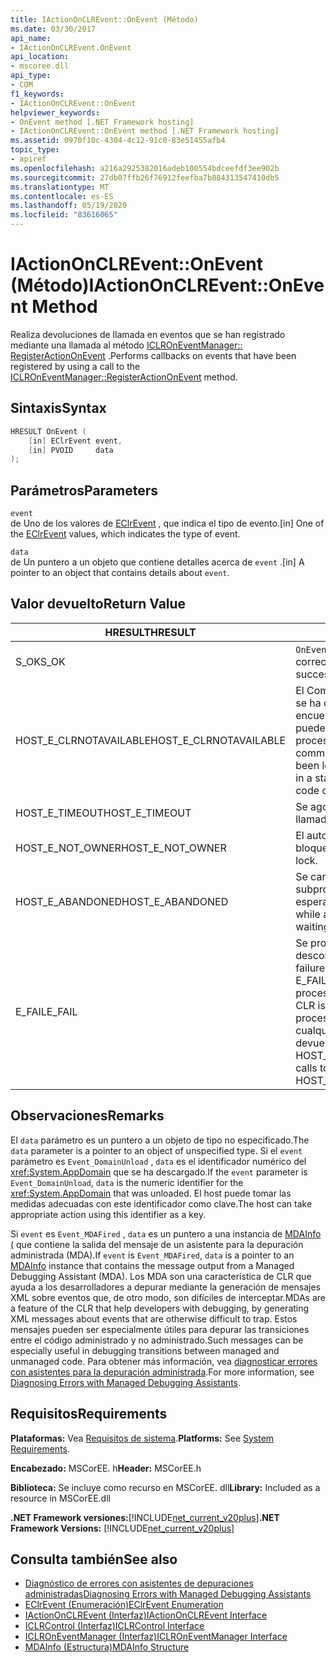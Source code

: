 ```yaml
---
title: IActionOnCLREvent::OnEvent (Método)
ms.date: 03/30/2017
api_name:
- IActionOnCLREvent.OnEvent
api_location:
- mscoree.dll
api_type:
- COM
f1_keywords:
- IActionOnCLREvent::OnEvent
helpviewer_keywords:
- OnEvent method [.NET Framework hosting]
- IActionOnCLREvent::OnEvent method [.NET Framework hosting]
ms.assetid: 0970f10c-4304-4c12-91c0-83e51455afb4
topic_type:
- apiref
ms.openlocfilehash: a216a2925382016adeb100554bdceefdf3ee902b
ms.sourcegitcommit: 27db07ffb26f76912feefba7b884313547410db5
ms.translationtype: MT
ms.contentlocale: es-ES
ms.lasthandoff: 05/19/2020
ms.locfileid: "83616065"
---
```

# <a name="iactiononclreventonevent-method"></a><span data-ttu-id="a2df5-102">IActionOnCLREvent::OnEvent (Método)</span><span class="sxs-lookup"><span data-stu-id="a2df5-102">IActionOnCLREvent::OnEvent Method</span></span>
<span data-ttu-id="a2df5-103">Realiza devoluciones de llamada en eventos que se han registrado mediante una llamada al método [ICLROnEventManager:: RegisterActionOnEvent](iclroneventmanager-registeractiononevent-method.md) .</span><span class="sxs-lookup"><span data-stu-id="a2df5-103">Performs callbacks on events that have been registered by using a call to the [ICLROnEventManager::RegisterActionOnEvent](iclroneventmanager-registeractiononevent-method.md) method.</span></span>  
  
## <a name="syntax"></a><span data-ttu-id="a2df5-104">Sintaxis</span><span class="sxs-lookup"><span data-stu-id="a2df5-104">Syntax</span></span>  
  
```cpp  
HRESULT OnEvent (  
    [in] EClrEvent event,  
    [in] PVOID     data  
);  
```  
  
## <a name="parameters"></a><span data-ttu-id="a2df5-105">Parámetros</span><span class="sxs-lookup"><span data-stu-id="a2df5-105">Parameters</span></span>  
 `event`  
 <span data-ttu-id="a2df5-106">de Uno de los valores de [EClrEvent](eclrevent-enumeration.md) , que indica el tipo de evento.</span><span class="sxs-lookup"><span data-stu-id="a2df5-106">[in] One of the [EClrEvent](eclrevent-enumeration.md) values, which indicates the type of event.</span></span>  
  
 `data`  
 <span data-ttu-id="a2df5-107">de Un puntero a un objeto que contiene detalles acerca de `event` .</span><span class="sxs-lookup"><span data-stu-id="a2df5-107">[in] A pointer to an object that contains details about `event`.</span></span>  
  
## <a name="return-value"></a><span data-ttu-id="a2df5-108">Valor devuelto</span><span class="sxs-lookup"><span data-stu-id="a2df5-108">Return Value</span></span>  
  
|<span data-ttu-id="a2df5-109">HRESULT</span><span class="sxs-lookup"><span data-stu-id="a2df5-109">HRESULT</span></span>|<span data-ttu-id="a2df5-110">Descripción</span><span class="sxs-lookup"><span data-stu-id="a2df5-110">Description</span></span>|  
|-------------|-----------------|  
|<span data-ttu-id="a2df5-111">S_OK</span><span class="sxs-lookup"><span data-stu-id="a2df5-111">S_OK</span></span>|<span data-ttu-id="a2df5-112">`OnEvent`se devolvió correctamente.</span><span class="sxs-lookup"><span data-stu-id="a2df5-112">`OnEvent` returned successfully.</span></span>|  
|<span data-ttu-id="a2df5-113">HOST_E_CLRNOTAVAILABLE</span><span class="sxs-lookup"><span data-stu-id="a2df5-113">HOST_E_CLRNOTAVAILABLE</span></span>|<span data-ttu-id="a2df5-114">El Common Language Runtime (CLR) no se ha cargado en un proceso o el CLR se encuentra en un estado en el que no puede ejecutar código administrado ni procesar la llamada correctamente.</span><span class="sxs-lookup"><span data-stu-id="a2df5-114">The common language runtime (CLR) has not been loaded into a process, or the CLR is in a state in which it cannot run managed code or process the call successfully.</span></span>|  
|<span data-ttu-id="a2df5-115">HOST_E_TIMEOUT</span><span class="sxs-lookup"><span data-stu-id="a2df5-115">HOST_E_TIMEOUT</span></span>|<span data-ttu-id="a2df5-116">Se agotó el tiempo de espera de la llamada.</span><span class="sxs-lookup"><span data-stu-id="a2df5-116">The call timed out.</span></span>|  
|<span data-ttu-id="a2df5-117">HOST_E_NOT_OWNER</span><span class="sxs-lookup"><span data-stu-id="a2df5-117">HOST_E_NOT_OWNER</span></span>|<span data-ttu-id="a2df5-118">El autor de la llamada no posee el bloqueo.</span><span class="sxs-lookup"><span data-stu-id="a2df5-118">The caller does not own the lock.</span></span>|  
|<span data-ttu-id="a2df5-119">HOST_E_ABANDONED</span><span class="sxs-lookup"><span data-stu-id="a2df5-119">HOST_E_ABANDONED</span></span>|<span data-ttu-id="a2df5-120">Se canceló un evento mientras un subproceso o fibra bloqueados estaba esperando en él.</span><span class="sxs-lookup"><span data-stu-id="a2df5-120">An event was cancelled while a blocked thread or fiber was waiting on it.</span></span>|  
|<span data-ttu-id="a2df5-121">E_FAIL</span><span class="sxs-lookup"><span data-stu-id="a2df5-121">E_FAIL</span></span>|<span data-ttu-id="a2df5-122">Se produjo un error grave desconocido.</span><span class="sxs-lookup"><span data-stu-id="a2df5-122">An unknown catastrophic failure occurred.</span></span> <span data-ttu-id="a2df5-123">Si un método devuelve E_FAIL, CLR ya no se puede usar en el proceso.</span><span class="sxs-lookup"><span data-stu-id="a2df5-123">If a method returns E_FAIL, the CLR is no longer usable within the process.</span></span> <span data-ttu-id="a2df5-124">Las llamadas subsiguientes a cualquier método de hospedaje devuelven HOST_E_CLRNOTAVAILABLE.</span><span class="sxs-lookup"><span data-stu-id="a2df5-124">Subsequent calls to any hosting method return HOST_E_CLRNOTAVAILABLE.</span></span>|  
  
## <a name="remarks"></a><span data-ttu-id="a2df5-125">Observaciones</span><span class="sxs-lookup"><span data-stu-id="a2df5-125">Remarks</span></span>  
 <span data-ttu-id="a2df5-126">El `data` parámetro es un puntero a un objeto de tipo no especificado.</span><span class="sxs-lookup"><span data-stu-id="a2df5-126">The `data` parameter is a pointer to an object of unspecified type.</span></span> <span data-ttu-id="a2df5-127">Si el `event` parámetro es `Event_DomainUnload` , `data` es el identificador numérico del <xref:System.AppDomain> que se ha descargado.</span><span class="sxs-lookup"><span data-stu-id="a2df5-127">If the `event` parameter is `Event_DomainUnload`, `data` is the numeric identifier for the <xref:System.AppDomain> that was unloaded.</span></span> <span data-ttu-id="a2df5-128">El host puede tomar las medidas adecuadas con este identificador como clave.</span><span class="sxs-lookup"><span data-stu-id="a2df5-128">The host can take appropriate action using this identifier as a key.</span></span>  
  
 <span data-ttu-id="a2df5-129">Si `event` es `Event_MDAFired` , `data` es un puntero a una instancia de [MDAInfo (](../../../../docs/framework/unmanaged-api/hosting/mdainfo-structure.md) que contiene la salida del mensaje de un asistente para la depuración administrada (MDA).</span><span class="sxs-lookup"><span data-stu-id="a2df5-129">If `event` is `Event_MDAFired`, `data` is a pointer to an [MDAInfo](../../../../docs/framework/unmanaged-api/hosting/mdainfo-structure.md) instance that contains the message output from a Managed Debugging Assistant (MDA).</span></span> <span data-ttu-id="a2df5-130">Los MDA son una característica de CLR que ayuda a los desarrolladores a depurar mediante la generación de mensajes XML sobre eventos que, de otro modo, son difíciles de interceptar.</span><span class="sxs-lookup"><span data-stu-id="a2df5-130">MDAs are a feature of the CLR that help developers with debugging, by generating XML messages about events that are otherwise difficult to trap.</span></span> <span data-ttu-id="a2df5-131">Estos mensajes pueden ser especialmente útiles para depurar las transiciones entre el código administrado y no administrado.</span><span class="sxs-lookup"><span data-stu-id="a2df5-131">Such messages can be especially useful in debugging transitions between managed and unmanaged code.</span></span> <span data-ttu-id="a2df5-132">Para obtener más información, vea [diagnosticar errores con asistentes para la depuración administrada](../../debug-trace-profile/diagnosing-errors-with-managed-debugging-assistants.md).</span><span class="sxs-lookup"><span data-stu-id="a2df5-132">For more information, see [Diagnosing Errors with Managed Debugging Assistants](../../debug-trace-profile/diagnosing-errors-with-managed-debugging-assistants.md).</span></span>  
  
## <a name="requirements"></a><span data-ttu-id="a2df5-133">Requisitos</span><span class="sxs-lookup"><span data-stu-id="a2df5-133">Requirements</span></span>  
 <span data-ttu-id="a2df5-134">**Plataformas:** Vea [Requisitos de sistema](../../get-started/system-requirements.md).</span><span class="sxs-lookup"><span data-stu-id="a2df5-134">**Platforms:** See [System Requirements](../../get-started/system-requirements.md).</span></span>  
  
 <span data-ttu-id="a2df5-135">**Encabezado:** MSCorEE. h</span><span class="sxs-lookup"><span data-stu-id="a2df5-135">**Header:** MSCorEE.h</span></span>  
  
 <span data-ttu-id="a2df5-136">**Biblioteca:** Se incluye como recurso en MSCorEE. dll</span><span class="sxs-lookup"><span data-stu-id="a2df5-136">**Library:** Included as a resource in MSCorEE.dll</span></span>  
  
 <span data-ttu-id="a2df5-137">**.NET Framework versiones:**[!INCLUDE[net_current_v20plus](../../../../includes/net-current-v20plus-md.md)]</span><span class="sxs-lookup"><span data-stu-id="a2df5-137">**.NET Framework Versions:** [!INCLUDE[net_current_v20plus](../../../../includes/net-current-v20plus-md.md)]</span></span>  
  
## <a name="see-also"></a><span data-ttu-id="a2df5-138">Consulta también</span><span class="sxs-lookup"><span data-stu-id="a2df5-138">See also</span></span>

- [<span data-ttu-id="a2df5-139">Diagnóstico de errores con asistentes de depuraciones administradas</span><span class="sxs-lookup"><span data-stu-id="a2df5-139">Diagnosing Errors with Managed Debugging Assistants</span></span>](../../debug-trace-profile/diagnosing-errors-with-managed-debugging-assistants.md)
- [<span data-ttu-id="a2df5-140">EClrEvent (Enumeración)</span><span class="sxs-lookup"><span data-stu-id="a2df5-140">EClrEvent Enumeration</span></span>](eclrevent-enumeration.md)
- [<span data-ttu-id="a2df5-141">IActionOnCLREvent (Interfaz)</span><span class="sxs-lookup"><span data-stu-id="a2df5-141">IActionOnCLREvent Interface</span></span>](iactiononclrevent-interface.md)
- [<span data-ttu-id="a2df5-142">ICLRControl (Interfaz)</span><span class="sxs-lookup"><span data-stu-id="a2df5-142">ICLRControl Interface</span></span>](iclrcontrol-interface.md)
- [<span data-ttu-id="a2df5-143">ICLROnEventManager (Interfaz)</span><span class="sxs-lookup"><span data-stu-id="a2df5-143">ICLROnEventManager Interface</span></span>](iclroneventmanager-interface.md)
- [<span data-ttu-id="a2df5-144">MDAInfo (Estructura)</span><span class="sxs-lookup"><span data-stu-id="a2df5-144">MDAInfo Structure</span></span>](mdainfo-structure.md)
